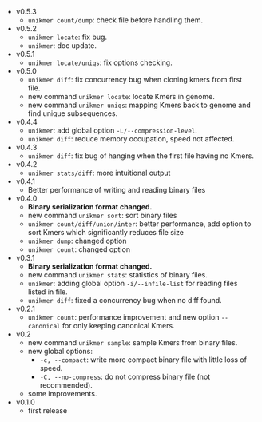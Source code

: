 - v0.5.3
    - `unikmer count/dump`: check file before handling them.
- v0.5.2
    - `unikmer locate`: fix bug.
    - `unikmer`: doc update.
- v0.5.1
    - `unikmer locate/uniqs`: fix options checking.
- v0.5.0
    - `unikmer diff`: fix concurrency bug when cloning kmers from first file.
    - new command `unikmer locate`: locate Kmers in genome.
    - new command `unikmer uniqs`: mapping Kmers back to genome and find unique subsequences.
- v0.4.4
    - `unikmer`: add global option `-L/--compression-level`.
    - `unikmer diff`: reduce memory occupation, speed not affected.
- v0.4.3
    - `unikmer diff`: fix bug of hanging when the first file having no Kmers.
- v0.4.2
    - `unikmer stats/diff`: more intuitional output
- v0.4.1
    - Better performance of writing and reading binary files 
- v0.4.0
    - **Binary serialization format changed.**
    - new command `unikmer sort`: sort binary files
    - `unikmer count/diff/union/inter`: better performance, add option to sort Kmers which significantly reduces file size
    - `unikmer dump`: changed option
    - `unikmer count`: changed option
- v0.3.1
    - **Binary serialization format changed.**
    - new command `unikmer stats`: statistics of binary files.
    - `unikmer`: adding global option `-i/--infile-list` for reading files listed in file.
    - `unikmer diff`: fixed a concurrency bug when no diff found.
- v0.2.1
    - `unikmer count`: performance improvement and new option `--canonical` for only keeping canonical Kmers.
- v0.2
    - new command `unikmer sample`: sample Kmers from binary files.
    - new global options:
        - `-c, --compact`:       write more compact binary file with little loss of speed.
        - `-C, --no-compress`:   do not compress binary file (not recommended).
    - some improvements.
- v0.1.0
    - first release
